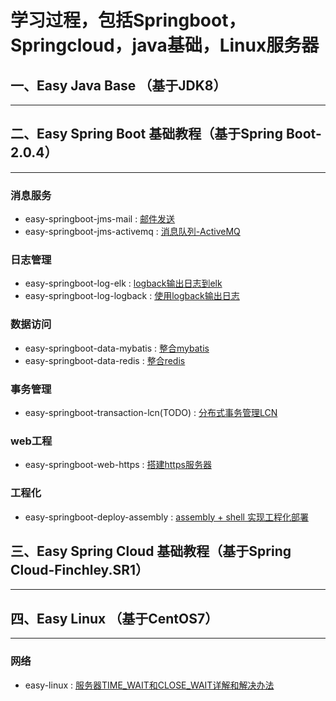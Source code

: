 # 学习过程，包括Springboot，Springcloud，java基础，Linux服务器

## 一、Easy Java Base （基于JDK8）
***
## 二、Easy Spring Boot 基础教程（基于Spring Boot-2.0.4）
***
### 消息服务
* easy-springboot-jms-mail  :   [邮件发送](https://blog.csdn.net/jiangxinquqi/article/details/82659989)   
* easy-springboot-jms-activemq  :   [消息队列-ActiveMQ](https://blog.csdn.net/jiangxinquqi/article/details/82660003)   
### 日志管理
* easy-springboot-log-elk   :   [logback输出日志到elk](https://blog.csdn.net/jiangxinquqi/article/details/82660015)
* easy-springboot-log-logback   :   [使用logback输出日志](https://blog.csdn.net/jiangxinquqi/article/details/82659926)
### 数据访问
* easy-springboot-data-mybatis  :   [整合mybatis](https://blog.csdn.net/jiangxinquqi/article/details/82660023)
* easy-springboot-data-redis  :   [整合redis](https://blog.csdn.net/jiangxinquqi/article/details/81387287)
### 事务管理
* easy-springboot-transaction-lcn(TODO)  :   [分布式事务管理LCN](https://blog.csdn.net/jiangxinquqi/article/details/82664605)
### web工程
* easy-springboot-web-https  :   [搭建https服务器](https://blog.csdn.net/jiangxinquqi/article/details/82660032)
### 工程化
* easy-springboot-deploy-assembly  :   [assembly + shell 实现工程化部署](https://blog.csdn.net/jiangxinquqi/article/details/82624093)

## 三、Easy Spring Cloud 基础教程（基于Spring Cloud-Finchley.SR1）
***
## 四、Easy Linux （基于CentOS7）
***
### 网络
* easy-linux : [服务器TIME_WAIT和CLOSE_WAIT详解和解决办法](https://blog.csdn.net/jiangxinquqi/article/details/82660032)
